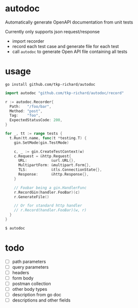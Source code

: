 # autodoc
Automatically generate OpenAPI documentation from unit tests

Currently only supports json request/response

- import recorder
- record each test case and generate file for each test
- call `autodoc` to generate Open API file containing all tests

# usage

```
go install github.com/tkp-richard/autodoc
```

```go
import autodoc "github.com/tkp-richard/autodoc/record"
```

```go
r := autodoc.Recorder{
  Path:   "/foo/bar",
  Method: "post",
  Tag:    "foo",
  ExpectedStatusCode: 200,
}

for _, tt := range tests {
  t.Run(tt.name, func(t *testing.T) {
    gin.SetMode(gin.TestMode)

    c, _ := gin.CreateTestContext(w)
    c.Request = &http.Request{
      URL:           &url.URL{},
      MultipartForm: &multipart.Form{},
      TLS:           &tls.ConnectionState{},
      Response:      &http.Response{},
    }

    // Foobar being a gin.HandlerFunc
    r.RecordGin(handler.FooBar)(c)
    r.GenerateFile()

    // Or for standard http handler
    // r.Record(handler.FooBar)(w, r)
  }
}
```

```bash
$ autodoc
```

# todo
- [ ] path parameters
- [ ] query parameters
- [ ] headers
- [ ] form body
- [ ] postman collection
- [ ] other body types
- [ ] description from go doc
- [ ] descriptions and other fields
